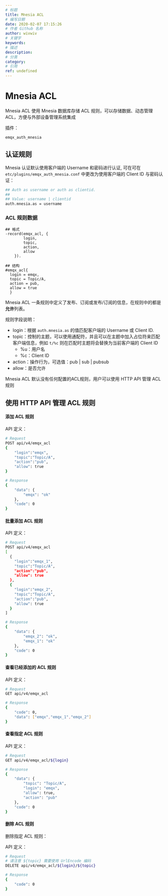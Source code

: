 ```yaml
---
# 标题
title: Mnesia ACL
# 编写日期
date: 2020-02-07 17:15:26
# 作者 Github 名称
author: wivwiv
# 关键字
keywords:
# 描述
description:
# 分类
category: 
# 引用
ref: undefined
---
```


# Mnesia ACL


Mnesia ACL 使用 Mnesia 数据库存储 ACL 规则，可以存储数据、动态管理 ACL，方便与外部设备管理系统集成

插件：

```bash
emqx_auth_mnesia
```

## 认证规则

Mnesia 认证默认使用客户端的 Username 和密码进行认证, 可在可在 `etc/plugins/emqx_auth_mnesia.conf` 中更改为使用客户端的 Client ID 与密码认证：

```bash
## Auth as username or auth as clientid.
##
## Value: username | clientid
auth.mnesia.as = username
```

### ACL 规则数据

```
## 格式
-record(emqx_acl, {
        login,
        topic,
        action,
        allow
    }).

## 结构
#emqx_acl{
  login = emqx, 
  topic = Topic/A, 
  action = pub,  
  allow = true
  }
```

Mnesia ACL 一条规则中定义了发布、订阅或发布/订阅的信息，在规则中的都是**允许**列表。

规则字段说明：

- login：根据 `auth.mnesia.as` 的值匹配客户端的 Username 或 Client ID.
- topic：控制的主题，可以使用通配符，并且可以在主题中加入占位符来匹配客户端信息，例如 `t/%c` 则在匹配时主题将会替换为当前客户端的 Client ID
  - %u：用户名
  - %c：Client ID
- action：操作行为，可选值：pub | sub | pubsub
- allow：是否允许
  
Mnesia ACL 默认没有任何配置的ACL规则，用户可以使用 HTTP API 管理 ACL 规则



## 使用 HTTP API 管理 ACL 规则

#### 添加 ACL 规则

API 定义：

```bash
# Request
POST api/v4/emqx_acl
{
	"login":"emqx",
	"topic":"Topic/A",
	"action":"pub",
	"allow": true
}

# Response
{
    "data": {
        "emqx": "ok"
    },
    "code": 0
}
```

#### 批量添加 ACL 规则

API 定义：

```bash
# Request
POST api/v4/emqx_acl
[
  {
	"login":"emqx_1",
	"topic":"Topic/A",
	"action":"pub",
	"allow": true
  },
  {
    "login":"emqx_2",
    "topic":"Topic/A",
    "action":"pub",
    "allow": true
  }
]

# Response
{
    "data": {
        "emqx_2": "ok",
        "emqx_1": "ok"
    },
    "code": 0
}
```

#### 查看已经添加的 ACL 规则

API 定义：

```bash
# Request
GET api/v4/emqx_acl

# Response
{
    "code": 0,
    "data": ["emqx","emqx_1","emqx_2"]
}
```

#### 查看指定 ACL 规则

API 定义：

```bash
# Request
GET api/v4/emqx_acl/${login}

# Response
{
    "data": {
        "topic": "Topic/A",
        "login": "emqx",
        "allow": true,
        "action": "pub"
    },
    "code": 0
}
```

#### 删除 ACL 规则

删除指定 ACL 规则：

API 定义：

```bash
# Request
# 请注意 ${topic} 需要使用 UrlEncode 编码
DELETE api/v4/emqx_acl/${login}/${topic}

# Response
{
    "code": 0
}
```